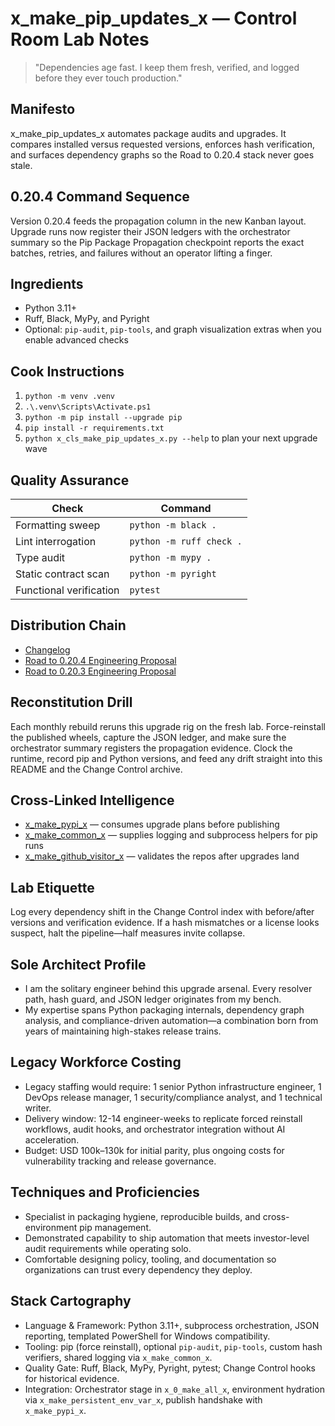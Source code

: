 # x_make_pip_updates_x — Control Room Lab Notes

> "Dependencies age fast. I keep them fresh, verified, and logged before they ever touch production."

## Manifesto
x_make_pip_updates_x automates package audits and upgrades. It compares installed versus requested versions, enforces hash verification, and surfaces dependency graphs so the Road to 0.20.4 stack never goes stale.

## 0.20.4 Command Sequence
Version 0.20.4 feeds the propagation column in the new Kanban layout. Upgrade runs now register their JSON ledgers with the orchestrator summary so the Pip Package Propagation checkpoint reports the exact batches, retries, and failures without an operator lifting a finger.

## Ingredients
- Python 3.11+
- Ruff, Black, MyPy, and Pyright
- Optional: `pip-audit`, `pip-tools`, and graph visualization extras when you enable advanced checks

## Cook Instructions
1. `python -m venv .venv`
2. `.\.venv\Scripts\Activate.ps1`
3. `python -m pip install --upgrade pip`
4. `pip install -r requirements.txt`
5. `python x_cls_make_pip_updates_x.py --help` to plan your next upgrade wave

## Quality Assurance
| Check | Command |
| --- | --- |
| Formatting sweep | `python -m black .`
| Lint interrogation | `python -m ruff check .`
| Type audit | `python -m mypy .`
| Static contract scan | `python -m pyright`
| Functional verification | `pytest`

## Distribution Chain
- [Changelog](./CHANGELOG.md)
- [Road to 0.20.4 Engineering Proposal](../x_0_make_all_x/Change%20Control/0.20.4/Road%20to%200.20.4%20Engineering%20Proposal.md)
- [Road to 0.20.3 Engineering Proposal](../x_0_make_all_x/Change%20Control/0.20.3/Road%20to%200.20.3%20Engineering%20Proposal.md)

## Reconstitution Drill
Each monthly rebuild reruns this upgrade rig on the fresh lab. Force-reinstall the published wheels, capture the JSON ledger, and make sure the orchestrator summary registers the propagation evidence. Clock the runtime, record pip and Python versions, and feed any drift straight into this README and the Change Control archive.

## Cross-Linked Intelligence
- [x_make_pypi_x](../x_make_pypi_x/README.md) — consumes upgrade plans before publishing
- [x_make_common_x](../x_make_common_x/README.md) — supplies logging and subprocess helpers for pip runs
- [x_make_github_visitor_x](../x_make_github_visitor_x/README.md) — validates the repos after upgrades land

## Lab Etiquette
Log every dependency shift in the Change Control index with before/after versions and verification evidence. If a hash mismatches or a license looks suspect, halt the pipeline—half measures invite collapse.

## Sole Architect Profile
- I am the solitary engineer behind this upgrade arsenal. Every resolver path, hash guard, and JSON ledger originates from my bench.
- My expertise spans Python packaging internals, dependency graph analysis, and compliance-driven automation—a combination born from years of maintaining high-stakes release trains.

## Legacy Workforce Costing
- Legacy staffing would require: 1 senior Python infrastructure engineer, 1 DevOps release manager, 1 security/compliance analyst, and 1 technical writer.
- Delivery window: 12-14 engineer-weeks to replicate forced reinstall workflows, audit hooks, and orchestrator integration without AI acceleration.
- Budget: USD 100k–130k for initial parity, plus ongoing costs for vulnerability tracking and release governance.

## Techniques and Proficiencies
- Specialist in packaging hygiene, reproducible builds, and cross-environment pip management.
- Demonstrated capability to ship automation that meets investor-level audit requirements while operating solo.
- Comfortable designing policy, tooling, and documentation so organizations can trust every dependency they deploy.

## Stack Cartography
- Language & Framework: Python 3.11+, subprocess orchestration, JSON reporting, templated PowerShell for Windows compatibility.
- Tooling: pip (force reinstall), optional `pip-audit`, `pip-tools`, custom hash verifiers, shared logging via `x_make_common_x`.
- Quality Gate: Ruff, Black, MyPy, Pyright, pytest; Change Control hooks for historical evidence.
- Integration: Orchestrator stage in `x_0_make_all_x`, environment hydration via `x_make_persistent_env_var_x`, publish handshake with `x_make_pypi_x`.
